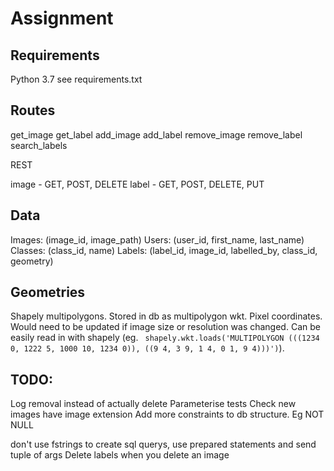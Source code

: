 # Assignment

## Requirements
Python 3.7
see requirements.txt


## Routes
get_image
get_label
add_image
add_label
remove_image
remove_label
search_labels

REST

image - GET, POST, DELETE
label - GET, POST, DELETE, PUT

## Data

Images: (image_id, image_path)
Users: (user_id, first_name, last_name)
Classes: (class_id, name)
Labels: (label_id, image_id, labelled_by, class_id, geometry)

## Geometries
Shapely multipolygons. Stored in db as multipolygon wkt. Pixel coordinates. Would need to be updated if image size or resolution was changed. Can be easily read in with shapely (eg. ` shapely.wkt.loads('MULTIPOLYGON (((1234 0, 1222 5, 1000 10, 1234 0)), ((9 4, 3 9, 1 4, 0 1, 9 4)))')`).


## TODO:
Log removal instead of actually delete
Parameterise tests
Check new images have image extension
Add more constraints to db structure. Eg NOT NULL

don't use fstrings to create sql querys, use prepared statements and send tuple of args
Delete labels when you delete an image
